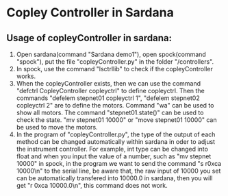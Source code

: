 #  Copley Controller in Sardana 

Usage of copleyController in sardana:
-------------------------------------------------------------------
1. Open sardana(command "Sardana demo1"), open spock(command "spock"), put the file "copleyController.py" in the folder "/controllers".
2. In spock, use the command "lsctrllib" to check if the copleyController works. 
3. When the copleyController exists, then we can use the command "defctrl CopleyController copleyctrl" to define copleyctrl.
Then the commands "defelem stepnet01 copleyctrl 1", "defelem stepnet02 copleyctrl 2" are to define the motors. Command "wa" can be used to show all motors. The command "stepnet01.state()" can be used to check the state. "mv stepnet01 10000" or "move stepnet01 10000" can be used to move the motors. 
4. In the program of "copleyController.py", the type of the output of each method can be changed automatically within sardana in oder to adjust the instrument controller. For example, int type can be changed into float and when you input the value of a number, such as "mv stepnet 10000" in spock, in the program we want to send the command "s r0xca 10000\n" to the serial line, be aware that, the raw input of 10000 you set can be automatically transfered into 10000.0 in sardana, then you will get "r 0xca 10000.0\n", this command does not work.
